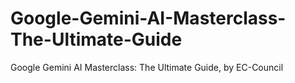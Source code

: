 # Google-Gemini-AI-Masterclass-The-Ultimate-Guide
Google Gemini AI Masterclass: The Ultimate Guide, by EC-Council
